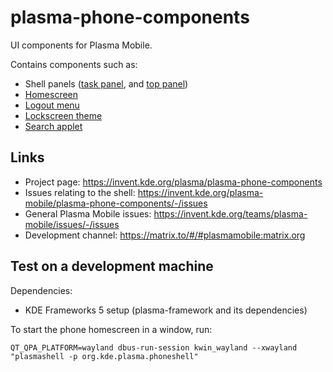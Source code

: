 # plasma-phone-components

UI components for Plasma Mobile.

Contains components such as:
* Shell panels ([task panel](containments/taskpanel), and [top panel](containments/panel))
* [Homescreen](containments/homescreen)
* [Logout menu](look-and-feel/contents/logout)
* [Lockscreen theme](look-and-feel/contents/lockscreen)
* [Search applet](applets/krunner)

## Links
* Project page: https://invent.kde.org/plasma/plasma-phone-components
* Issues relating to the shell: https://invent.kde.org/plasma-mobile/plasma-phone-components/-/issues
* General Plasma Mobile issues: https://invent.kde.org/teams/plasma-mobile/issues/-/issues
* Development channel: https://matrix.to/#/#plasmamobile:matrix.org

## Test on a development machine

Dependencies:
* KDE Frameworks 5 setup (plasma-framework and its dependencies)

To start the phone homescreen in a window, run:
```
QT_QPA_PLATFORM=wayland dbus-run-session kwin_wayland --xwayland "plasmashell -p org.kde.plasma.phoneshell"
```
